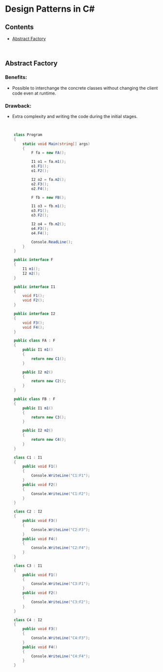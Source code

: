 # Design Patterns in C#

## Contents

- [Abstract Factory](https://github.com/georgemarklow/georgemarklow/blob/main/notes/design-patterns-c-sharp.md#abstract-factory)

<br/>

## Abstract Factory

### Benefits:
- Possible to interchange the concrete classes without changing the client code even at runtime.

### Drawback:
- Extra complexity and writing the code during the initial stages.

<br/>

```csharp
    class Program
    {
        static void Main(string[] args)
        {
            F fa = new FA();

            I1 o1 = fa.m1();
            o1.F1();
            o1.F2();

            I2 o2 = fa.m2();
            o2.F3();
            o2.F4();

            F fb = new FB();

            I1 o3 = fb.m1();
            o3.F1();
            o3.F2();

            I2 o4 = fb.m2();
            o4.F3();
            o4.F4();

            Console.ReadLine();
        }
    }

    public interface F
    {
        I1 m1();
        I2 m2();
    }

    public interface I1
    {
        void F1();
        void F2();
    }

    public interface I2
    {
        void F3();
        void F4();
    }

    public class FA : F
    {
        public I1 m1()
        {
            return new C1();
        }

        public I2 m2()
        {
            return new C2();
        }
    }

    public class FB : F
    {
        public I1 m1()
        {
            return new C3();
        }

        public I2 m2()
        {
            return new C4();
        }
    }

    class C1 : I1
    {
        public void F1()
        {
            Console.WriteLine("C1:F1");
        }
        public void F2()
        {
            Console.WriteLine("C1:F2");
        }
    }

    class C2 : I2
    {
        public void F3()
        {
            Console.WriteLine("C2:F3");
        }
        public void F4()
        {
            Console.WriteLine("C2:F4");
        }
    }

    class C3 : I1
    {
        public void F1()
        {
            Console.WriteLine("C3:F1");
        }
        public void F2()
        {
            Console.WriteLine("C3:F2");
        }
    }

    class C4 : I2
    {
        public void F3()
        {
            Console.WriteLine("C4:F3");
        }
        public void F4()
        {
            Console.WriteLine("C4:F4");
        }
    }
```
